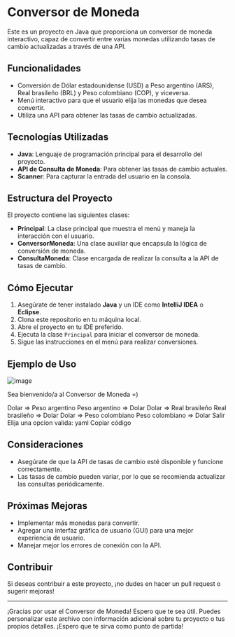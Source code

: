 # Conversor de Moneda

Este es un proyecto en Java que proporciona un conversor de moneda interactivo, capaz de convertir entre varias monedas utilizando tasas de cambio actualizadas a través de una API.

## Funcionalidades

- Conversión de Dólar estadounidense (USD) a Peso argentino (ARS), Real brasileño (BRL) y Peso colombiano (COP), y viceversa.
- Menú interactivo para que el usuario elija las monedas que desea convertir.
- Utiliza una API para obtener las tasas de cambio actualizadas.

## Tecnologías Utilizadas

- **Java**: Lenguaje de programación principal para el desarrollo del proyecto.
- **API de Consulta de Moneda**: Para obtener las tasas de cambio actuales.
- **Scanner**: Para capturar la entrada del usuario en la consola.

## Estructura del Proyecto

El proyecto contiene las siguientes clases:

- **Principal**: La clase principal que muestra el menú y maneja la interacción con el usuario.
- **ConversorMoneda**: Una clase auxiliar que encapsula la lógica de conversión de moneda.
- **ConsultaMoneda**: Clase encargada de realizar la consulta a la API de tasas de cambio.

## Cómo Ejecutar

1. Asegúrate de tener instalado **Java** y un IDE como **IntelliJ IDEA** o **Eclipse**.
2. Clona este repositorio en tu máquina local.
3. Abre el proyecto en tu IDE preferido.
4. Ejecuta la clase `Principal` para iniciar el conversor de moneda.
5. Sigue las instrucciones en el menú para realizar conversiones.

## Ejemplo de Uso

![image](https://github.com/user-attachments/assets/4a0b7834-b5d0-4319-bc06-dbfa1d080a22)

Sea bienvenido/a al Conversor de Moneda =)

Dolar => Peso argentino
Peso argentino => Dolar
Dolar => Real brasileño
Real brasileño => Dolar
Dolar => Peso colombiano
Peso colombiano => Dolar
Salir Elija una opcion valida:
yaml
Copiar código

## Consideraciones

- Asegúrate de que la API de tasas de cambio esté disponible y funcione correctamente.
- Las tasas de cambio pueden variar, por lo que se recomienda actualizar las consultas periódicamente.

## Próximas Mejoras

- Implementar más monedas para convertir.
- Agregar una interfaz gráfica de usuario (GUI) para una mejor experiencia de usuario.
- Manejar mejor los errores de conexión con la API.

## Contribuir

Si deseas contribuir a este proyecto, ¡no dudes en hacer un pull request o sugerir mejoras!

---

¡Gracias por usar el Conversor de Moneda! Espero que te sea útil.
Puedes personalizar este archivo con información adicional sobre tu proyecto o tus propios detalles. ¡Espero que te sirva como punto de partida!






